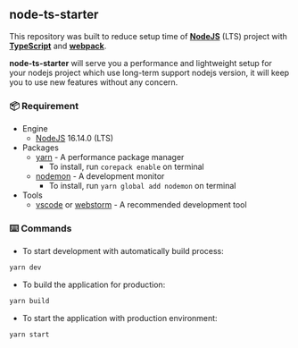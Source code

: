 ## node-ts-starter
This repository was built to reduce setup time of **[NodeJS](https://nodejs.org/en/)** (LTS) project
with **[TypeScript](https://www.typescriptlang.org/)** and **[webpack](https://webpack.js.org/)**.

**node-ts-starter** will serve you a performance and lightweight setup for your nodejs project
which use long-term support nodejs version, it will keep you to use new features without any concern.

### 📦 Requirement
- Engine
  - [NodeJS](https://nodejs.org/) 16.14.0 (LTS)
- Packages
  - [yarn](https://yarnpkg.com/) - A performance package manager
    - To install, run `corepack enable` on terminal
  - [nodemon](https://nodemon.io/) - A development monitor
    - To install, run `yarn global add nodemon` on terminal
- Tools
  - [vscode](https://code.visualstudio.com/) or [webstorm](https://www.jetbrains.com/webstorm/) - A recommended development tool 

### ⌨️ Commands

- To start development with automatically build process:  
```bash
yarn dev
```

- To build the application for production:
```bash
yarn build
```

- To start the application with production environment:
```bash
yarn start
```
